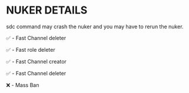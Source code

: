 # NUKER DETAILS
sdc command may crash the nuker and you may have to rerun the nuker.

✅ - Fast Channel deleter

✅ - Fast role deleter

✅ - Fast Channel creator

✅ - Fast Channel deleter

❌  - Mass Ban
